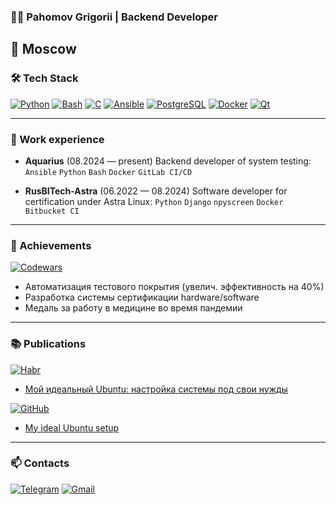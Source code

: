### 👨‍💻 Pahomov Grigorii | Backend Developer
**📍 Moscow** 
---

### 🛠 Tech Stack
[![Python](https://img.shields.io/badge/Python-3776AB?style=flat-square&logo=python&logoColor=white)](https://github.com/pcade/WireguardAutoConfinguration)
[![Bash](https://img.shields.io/badge/Bash-4EAA25?style=flat-square&logo=gnu-bash&logoColor=white)](https://github.com/pcade/bash_library)
[![C](https://img.shields.io/badge/C-A8B9CC?style=flat-square&logo=c&logoColor=white)](https://github.com/pcade/Cansi)
[![Ansible](https://img.shields.io/badge/Ansible-EE0000?style=flat-square&logo=ansible&logoColor=white)](https://github.com/pcade/perfect-ubuntu-setup)
[![PostgreSQL](https://img.shields.io/badge/PostgreSQL-4169E1?logo=postgresql&logoColor=white)](https://github.com/pcade)
[![Docker](https://img.shields.io/badge/Docker-2496ED?logo=docker&logoColor=white)](https://github.com/pcade)
[![Qt](https://img.shields.io/badge/Qt-41CD52?logo=qt&logoColor=white)](https://github.com/pcade)

---

### 🚀 Work experience
- **Aquarius** (08.2024 — present) 
Backend developer of system testing: 
`Ansible` `Python` `Bash` `Docker` `GitLab CI/CD`

- **RusBITech-Astra** (06.2022 — 08.2024) 
Software developer for certification under Astra Linux: 
`Python` `Django` `npyscreen` `Docker` `Bitbucket CI`

---

### 📌 Achievements
[![Codewars](https://www.codewars.com/users/pcade/badges/small)](https://www.codewars.com/users/pcade)
- Автоматизация тестового покрытия (увелич. эффективность на 40%)
- Разработка системы сертификации hardware/software
- Медаль за работу в медицине во время пандемии

---

### 📚 Publications
[![Habr](https://img.shields.io/badge/📖_Habr_Article-65A3BE?style=for-the-badge)]()
- [Мой идеальный Ubuntu: настройка системы под свои нужды](https://habr.com/ru/companies/aquarius/articles/899068/)

[![GitHub](https://img.shields.io/badge/💻_GitHub_Repo-181717?style=for-the-badge&logo=github)]()
- [My ideal Ubuntu setup](https://github.com/pcade/perfect-ubuntu-setup)

---

### 📫 Contacts
[![Telegram](https://img.shields.io/badge/Telegram-26A5E4?style=for-the-badge&logo=telegram)](https://t.me/gpcade)
[![Gmail](https://img.shields.io/badge/Gmail-D14836?style=for-the-badge&logo=gmail&logoColor=white)](mailto:pahomovgrigorii@gmail.com)
